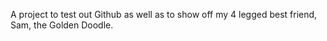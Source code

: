 A project to test out Github as well as to show off my 4 legged best friend, Sam, the Golden Doodle.
